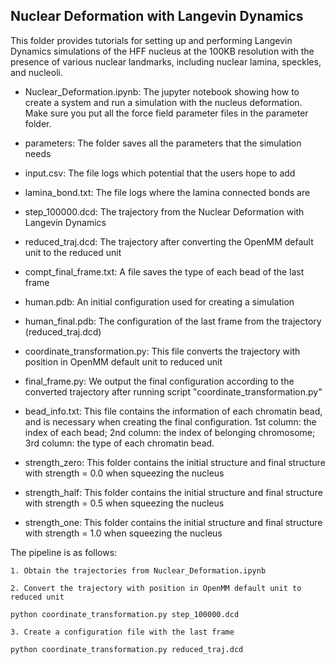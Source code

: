 ## Nuclear Deformation with Langevin Dynamics

This folder provides tutorials for setting up and performing Langevin Dynamics simulations of the HFF nucleus at the 100KB resolution with the presence of various nuclear landmarks, including nuclear lamina, speckles, and nucleoli.

- Nuclear_Deformation.ipynb: The jupyter notebook showing how to create a system and run a simulation with the nucleus deformation. Make sure you put all the force field parameter files in the parameter folder.

- parameters: The folder saves all the parameters that the simulation needs

- input.csv: The file logs which potential that the users hope to add

- lamina_bond.txt: The file logs where the lamina connected bonds are

- step_100000.dcd: The trajectory from the Nuclear Deformation with Langevin Dynamics

- reduced_traj.dcd: The trajectory after converting the OpenMM default unit to the reduced unit

- compt_final_frame.txt: A file saves the type of each bead of the last frame

- human.pdb: An initial configuration used for creating a simulation

- human_final.pdb: The configuration of the last frame from the trajectory (reduced_traj.dcd)

- coordinate_transformation.py: This file converts the trajectory with position in OpenMM default unit to reduced unit 

- final_frame.py: We output the final configuration according to the converted trajectory after running script "coordinate_transformation.py"

- bead_info.txt: This file contains the information of each chromatin bead, and is necessary when creating the final configuration. 1st column: the index of each bead; 2nd column: the index of belonging chromosome; 3rd column: the type of each chromatin bead.

- strength_zero: This folder contains the initial structure and final structure with strength = 0.0 when squeezing the nucleus

- strength_half: This folder contains the initial structure and final structure with strength = 0.5 when squeezing the nucleus

- strength_one: This folder contains the initial structure and final structure with strength = 1.0 when squeezing the nucleus

The pipeline is as follows:

    1. Obtain the trajectories from Nuclear_Deformation.ipynb

    2. Convert the trajectory with position in OpenMM default unit to reduced unit

    python coordinate_transformation.py step_100000.dcd

    3. Create a configuration file with the last frame

    python coordinate_transformation.py reduced_traj.dcd
